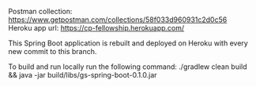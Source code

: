 Postman collection: https://www.getpostman.com/collections/58f033d960931c2d0c56  
Heroku app url: https://cp-fellowship.herokuapp.com/

This Spring Boot application is rebuilt and deployed on Heroku with every new commit to this branch.  
  
To build and run locally run the following command: ./gradlew clean build && java -jar build/libs/gs-spring-boot-0.1.0.jar
